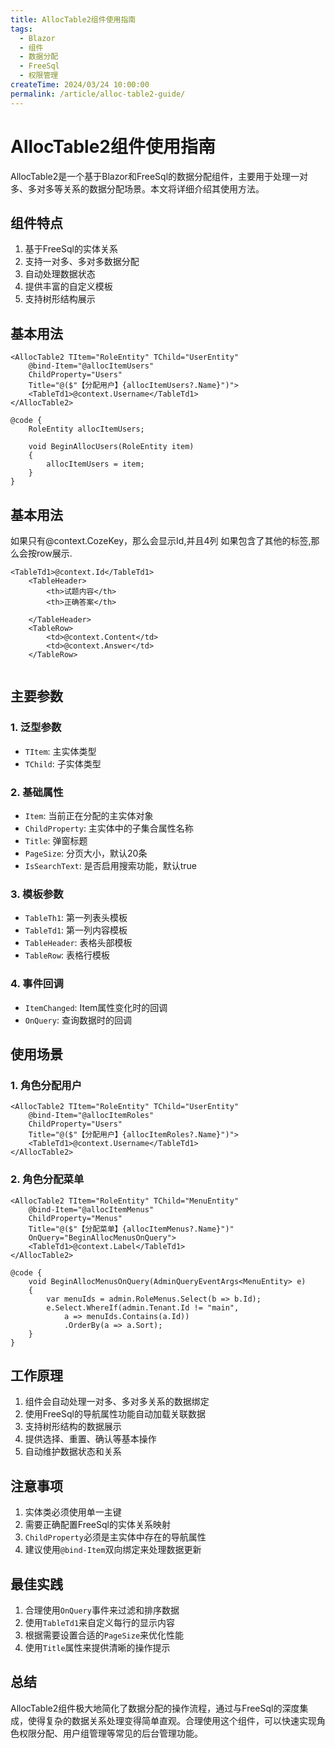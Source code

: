 ```yaml
---
title: AllocTable2组件使用指南
tags:
  - Blazor
  - 组件
  - 数据分配
  - FreeSql
  - 权限管理
createTime: 2024/03/24 10:00:00
permalink: /article/alloc-table2-guide/
---
```

# AllocTable2组件使用指南

AllocTable2是一个基于Blazor和FreeSql的数据分配组件，主要用于处理一对多、多对多等关系的数据分配场景。本文将详细介绍其使用方法。

## 组件特点

1. 基于FreeSql的实体关系
2. 支持一对多、多对多数据分配
3. 自动处理数据状态
4. 提供丰富的自定义模板
5. 支持树形结构展示

## 基本用法

```razor
<AllocTable2 TItem="RoleEntity" TChild="UserEntity" 
    @bind-Item="@allocItemUsers" 
    ChildProperty="Users" 
    Title="@($"【分配用户】{allocItemUsers?.Name}")">
    <TableTd1>@context.Username</TableTd1>
</AllocTable2>

@code {
    RoleEntity allocItemUsers;
    
    void BeginAllocUsers(RoleEntity item)
    {
        allocItemUsers = item;
    }
}
```


## 基本用法
如果只有<TableTd1>@context.CozeKey</TableTd1>，那么会显示Id,并且4列
如果包含了其他的标签,那么会按row展示.
```
<TableTd1>@context.Id</TableTd1>
    <TableHeader>
        <th>试题内容</th>
        <th>正确答案</th>
   
    </TableHeader>
    <TableRow>
        <td>@context.Content</td>
        <td>@context.Answer</td>
    </TableRow>


```

## 主要参数

### 1. 泛型参数
- `TItem`: 主实体类型
- `TChild`: 子实体类型

### 2. 基础属性
- `Item`: 当前正在分配的主实体对象
- `ChildProperty`: 主实体中的子集合属性名称
- `Title`: 弹窗标题
- `PageSize`: 分页大小，默认20条
- `IsSearchText`: 是否启用搜索功能，默认true

### 3. 模板参数
- `TableTh1`: 第一列表头模板
- `TableTd1`: 第一列内容模板
- `TableHeader`: 表格头部模板
- `TableRow`: 表格行模板

### 4. 事件回调
- `ItemChanged`: Item属性变化时的回调
- `OnQuery`: 查询数据时的回调

## 使用场景

### 1. 角色分配用户

```razor
<AllocTable2 TItem="RoleEntity" TChild="UserEntity" 
    @bind-Item="@allocItemRoles" 
    ChildProperty="Users" 
    Title="@($"【分配用户】{allocItemRoles?.Name}")">
    <TableTd1>@context.Username</TableTd1>
</AllocTable2>
```

### 2. 角色分配菜单

```razor
<AllocTable2 TItem="RoleEntity" TChild="MenuEntity" 
    @bind-Item="@allocItemMenus" 
    ChildProperty="Menus" 
    Title="@($"【分配菜单】{allocItemMenus?.Name}")" 
    OnQuery="BeginAllocMenusOnQuery">
    <TableTd1>@context.Label</TableTd1>
</AllocTable2>

@code {
    void BeginAllocMenusOnQuery(AdminQueryEventArgs<MenuEntity> e)
    {
        var menuIds = admin.RoleMenus.Select(b => b.Id);
        e.Select.WhereIf(admin.Tenant.Id != "main", 
            a => menuIds.Contains(a.Id))
            .OrderBy(a => a.Sort);
    }
}
```

## 工作原理

1. 组件会自动处理一对多、多对多关系的数据绑定
2. 使用FreeSql的导航属性功能自动加载关联数据
3. 支持树形结构的数据展示
4. 提供选择、重置、确认等基本操作
5. 自动维护数据状态和关系

## 注意事项

1. 实体类必须使用单一主键
2. 需要正确配置FreeSql的实体关系映射
3. `ChildProperty`必须是主实体中存在的导航属性
4. 建议使用`@bind-Item`双向绑定来处理数据更新

## 最佳实践

1. 合理使用`OnQuery`事件来过滤和排序数据
2. 使用`TableTd1`来自定义每行的显示内容
3. 根据需要设置合适的`PageSize`来优化性能
4. 使用`Title`属性来提供清晰的操作提示

## 总结

AllocTable2组件极大地简化了数据分配的操作流程，通过与FreeSql的深度集成，使得复杂的数据关系处理变得简单直观。合理使用这个组件，可以快速实现角色权限分配、用户组管理等常见的后台管理功能。 
